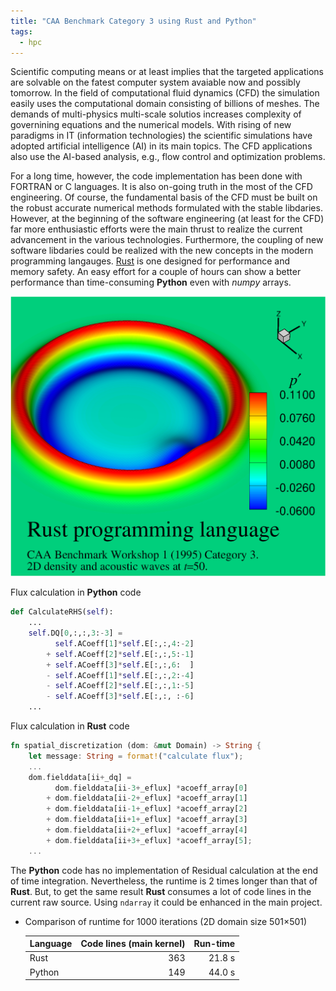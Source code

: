 ```yaml
---
title: "CAA Benchmark Category 3 using Rust and Python"
tags:
  - hpc
---
```


Scientific computing means or at least implies that the targeted applications are solvable on the fatest computer system avaiable now and possibly tomorrow. In the field of computational fluid dynamics (CFD) the simulation easily uses the computational domain consisting of billions of meshes. The demands of multi-physics multi-scale solutios increases complexity of governining equations and the numerical models. With rising of new paradigms in IT (information technologies) the scientific simulations have adopted artificial intelligence (AI) in its main topics. The CFD applications also use the AI-based analysis, e.g., flow control and optimization problems.

For a long time, however, the code implementation has been done with FORTRAN or C languages. It is also on-going truth in the most of the CFD engineering. Of course, the fundamental basis of the CFD must be built on the robust accurate numerical methods formulated with the stable libdaries. However, at the beginning of the software engineering (at least for the CFD) far more enthusiastic efforts were the main thrust to realize the current advancement in the various technologies. Furthermore, the coupling of new software libdaries could be realized with the new concepts in the modern programming langauges. [Rust](https://www.rust-lang.org/ "Rust Programming Language") is one designed for performance and memory safety. An easy effort for a couple of hours can show a better performance than time-consuming __Python__ even with _numpy_ arrays.

![CAA Workshop 1 benchmark problem (category 3)](/assets/images/2021-01-21-1.png "2D wave propagation")

Flux calculation in __Python__ code

```python
def CalculateRHS(self):
    ...
    self.DQ[0,:,:,3:-3] =
          self.ACoeff[1]*self.E[:,:,4:-2]
        + self.ACoeff[2]*self.E[:,:,5:-1]
        + self.ACoeff[3]*self.E[:,:,6:  ]
        - self.ACoeff[1]*self.E[:,:,2:-4]
        - self.ACoeff[2]*self.E[:,:,1:-5]
        - self.ACoeff[3]*self.E[:,:, :-6]
    ...
```

Flux calculation in __Rust__ code
```rust
fn spatial_discretization (dom: &mut Domain) -> String {
    let message: String = format!("calculate flux");
    ...
    dom.fielddata[ii+_dq] =
          dom.fielddata[ii-3+_eflux] *acoeff_array[0]
        + dom.fielddata[ii-2+_eflux] *acoeff_array[1]
        + dom.fielddata[ii-1+_eflux] *acoeff_array[2]
        + dom.fielddata[ii+1+_eflux] *acoeff_array[3]
        + dom.fielddata[ii+2+_eflux] *acoeff_array[4]
        + dom.fielddata[ii+3+_eflux] *acoeff_array[5];
    ...
```
The __Python__ code has no implementation of Residual calculation at the end of time integration. Nevertheless, the runtime is 2 times longer than that of __Rust__. But, to get the same result __Rust__ consumes a lot of code lines in the current raw source. Using `ndarray` it could be enhanced in the main project.

* Comparison of runtime for 1000 iterations (2D domain size 501$\times$501)

  |Language   |Code lines (main kernel) |Run-time|
  |-------|---:|------:|
  |Rust   |363 |21.8 s|
  |Python |149 |44.0 s|

